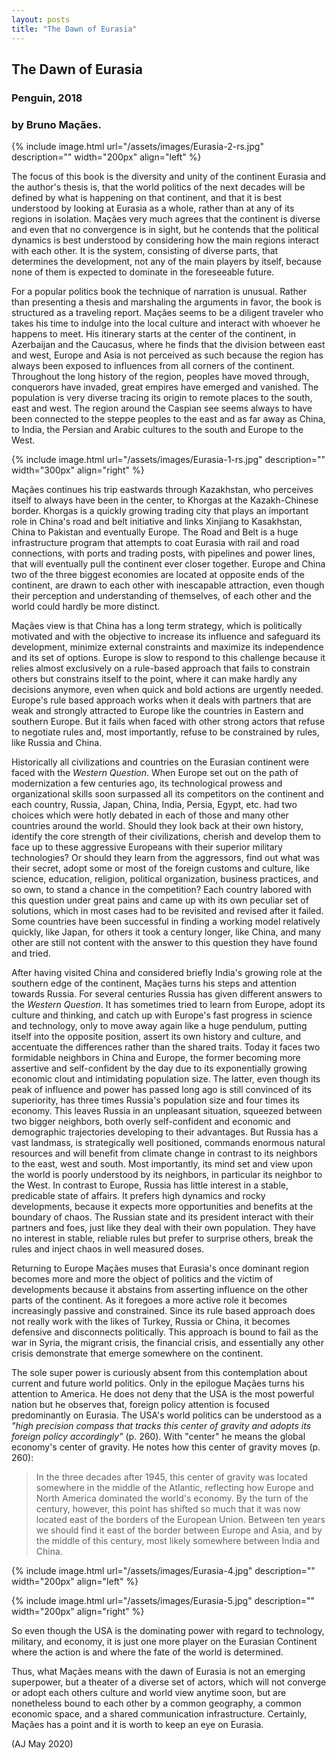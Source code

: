 ```yaml
---
layout: posts
title: "The Dawn of Eurasia"
---
```



## The Dawn of Eurasia
### Penguin, 2018

### by Bruno Maçães.

<!-- ----------------------------------------------------------------------------- -->
<!-- ----------------------------------------------------------------------------- -->

{% include image.html url="/assets/images/Eurasia-2-rs.jpg"
    description=""  width="200px"
    align="left" %}

The focus of this book is the diversity and  unity of the
continent Eurasia and the author's thesis is, that the world politics
of the next decades will be defined by what is happening on that
continent, and that it is best understood by looking at Eurasia as a whole,
rather than at any of its regions in isolation. Maçães very much agrees that
the continent is diverse and even that no convergence is in
sight, but he contends that the political dynamics is best understood
by considering how the main regions interact with each other. It is
the system, consisting of diverse parts, that determines the
development, not any of the main players by itself, because none of
them is expected to dominate in the foreseeable future.

For a popular politics book the technique of narration is
unusual. Rather than presenting a thesis and marshaling the
arguments in favor, the book is structured as a traveling report.
Maçães seems to be a diligent traveler who takes his time to indulge
into the local culture and interact with whoever he happens to
meet. His itinerary starts at the center of the continent, in
Azerbaijan and the Caucasus, where he finds that the division between
east and west, Europe and Asia is not perceived as such because the
region has always been exposed to influences from all corners of the
continent. Throughout the long history of the region, peoples have
moved through, conquerors have invaded, great empires have emerged
and vanished. The population is very diverse tracing its origin to
remote places to the south, east and west. The region around the
Caspian see seems always to have been connected to the steppe peoples
to the east and as far away as China, to India, the Persian and Arabic
cultures to the south and Europe to the West.

{% include image.html url="/assets/images/Eurasia-1-rs.jpg"
    description=""  width="300px" 
    align="right" %}

Maçães continues his trip
eastwards through Kazakhstan, who perceives itself to always have been
in the center, to Khorgas at the Kazakh-Chinese border. Khorgas is a
quickly growing trading city that plays an important role in China's
road and belt initiative and links Xinjiang to Kasakhstan, China to
Pakistan and eventually Europe. The Road and Belt is a huge
infrastructure program that attempts to coat Eurasia with rail and
road connections, with ports and trading posts, with pipelines and
power lines, that will eventually pull the continent ever closer
together. Europe and China two of the three biggest economies
are located at opposite ends of the continent, are drawn to each other
with inescapable attraction, even though their perception and
understanding of themselves, of each other and the world could hardly be
more distinct.

Maçães view is that China has a long term strategy, which is
politically motivated and with the objective to increase its influence
and safeguard its development, minimize external constraints and
maximize its independence and its set of options. Europe is slow to
respond to this challenge because it relies almost exclusively on a
rule-based approach that fails to constrain others but constrains
itself to the point, where it can make hardly any decisions anymore,
even when quick and bold actions are urgently needed. Europe's rule
based approach works when it deals with partners that are weak and
strongly attracted to Europe like the countries in Eastern and
southern Europe. But it fails when faced with other strong actors that
refuse to negotiate rules and, most importantly, refuse  to be
constrained by rules, like Russia and China.

Historically all civilizations and countries on the Eurasian continent
were faced with the *Western Question*. When Europe  set out on the
path of modernization a few centuries ago, its technological prowess
and organizational skills soon surpassed all its competitors on the
continent and each country, Russia, Japan, China, India, Persia, Egypt,
etc. had two choices which were hotly debated in each of those and
many other countries around the world. Should they look back at their
own history, identify the core strength of their civilizations,
cherish and develop them to face up to these aggressive Europeans with
their superior military technologies? Or should they learn from the
aggressors, find out what was their secret, adopt some or most of
the foreign customs and culture, like science, education, religion,
political organization, business practices, and so own, to stand a
chance in the competition? Each country labored with this question
under great pains and came up with its  own peculiar set of solutions, which
in most cases had to be revisited and revised after it failed. Some
countries have been successful in finding a working model relatively
quickly, like Japan, for others it took a century longer, like China,
and many other are still not content with the answer to this question
they have found and tried. 

After having visited China and considered briefly India's growing role
at the southern edge of the continent, Maçães turns his steps and
attention towards Russia. For several centuries Russia has
given different answers to the *Western
Question*. It has sometimes tried to learn from
Europe, adopt its culture and thinking, and catch up with Europe's
fast progress in science and technology, only to move away again like
a huge pendulum, putting itself into the opposite position, assert its own
history and culture, and accentuate the differences rather than the
shared traits. Today it faces two formidable neighbors in China and
Europe, the former becoming more assertive and self-confident by the
day due to its exponentially growing economic clout and intimidating
population size. The latter, even though its peak of influence and
power has passed long ago is still convinced of its 
superiority, has three times Russia's population size and four times
its economy. This leaves Russia in an unpleasant situation, squeezed
between two bigger neighbors, both overly self-confident and economic
and demographic trajectories developing to their advantages. But
Russia has a vast landmass, is strategically well positioned, commands
enormous natural resources and will benefit from climate change in
contrast to its neighbors to the east, west and south. Most importantly, its
mind set and view upon the world is poorly understood by its
neighbors, in particular its neighbor to the West. In contrast to
Europe, Russia has little interest in a stable, predicable state of
affairs. It prefers high dynamics and rocky developments, because it
expects more opportunities and benefits at the boundary of chaos. The
Russian state and its president interact with their partners and foes, just
like they deal with their own population. They have no interest in
stable, reliable rules but prefer to surprise others, break the rules
and inject chaos in well measured doses. 

Returning to Europe  Maçães muses that Eurasia's once dominant region
becomes more and more the object of politics and the victim of
developments because it abstains from asserting influence on the other
parts of the continent. As it foregoes a more active role it
becomes increasingly passive and constrained. Since its rule based
approach does not really work with the likes of Turkey, Russia or
China, it becomes defensive and disconnects politically. This approach
is bound to fail as the war in Syria, the migrant crisis, the
financial crisis, and essentially any other crisis demonstrate that
emerge somewhere on the continent.

The sole super power is curiously absent from this contemplation
about current and future world politics. Only in the epilogue  Maçães
turns his attention to America. He does not deny that the USA is the
most powerful nation but he observes that, foreign policy attention is focused
predominantly on Eurasia. The USA's world politics can be understood
as a *"high precision compass that tracks this center of gravity and
adopts its foreign policy accordingly"* (p. 260). With "center" he
means the global economy's center of gravity. He notes how this center
of gravity moves (p. 260):

> In the three decades after 1945, this center of gravity was located
>  somewhere in the middle of the Atlantic, reflecting how Europe and
>  North America dominated the world's economy. By the turn of the
>  century, however, this point has shifted so much that it was now
>  located east of the borders of the European Union. Between ten
>  years we should find it east of the border between Europe and Asia,
>  and by the middle of this century, most likely somewhere between
>  India and China.

{% include image.html url="/assets/images/Eurasia-4.jpg"
    description=""  width="200px"
    align="left" %}

{% include image.html url="/assets/images/Eurasia-5.jpg"
    description=""  width="200px"
    align="right" %}


So even though the USA is the dominating power with regard to
technology, military, and economy, it is just one more player on the
Eurasian Continent where the action is and where the fate of the world
is determined.

Thus, what  Maçães means with the dawn of Eurasia is not an emerging
superpower, but a theater of a diverse set of actors, which will not
converge or adopt each others culture and world view anytime soon, but
are nonetheless bound to each other by a common geography, a common
economic space, and a shared communication infrastructure. Certainly,
Maçães has a point and it is worth to keep an eye on Eurasia.

<!-- 
{% include image.html url="/assets/images/Eurasia-3-rs.jpg"
    description=""  width="200px"
    align="left" %}
-->



(AJ May 2020)

<br>

